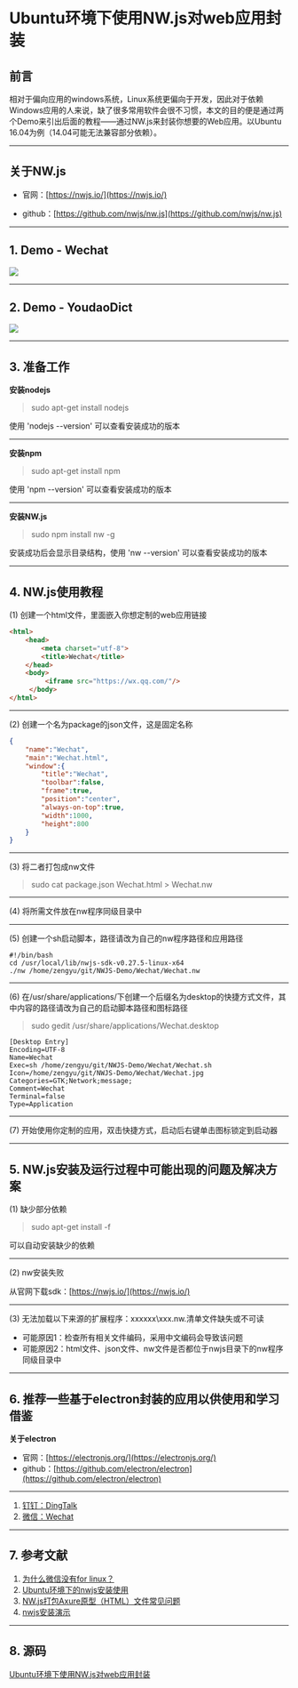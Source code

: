 # Ubuntu环境下使用NW.js对web应用封装

## 前言

相对于偏向应用的windows系统，Linux系统更偏向于开发，因此对于依赖Windows应用的人来说，缺了很多常用软件会很不习惯，本文的目的便是通过两个Demo来引出后面的教程——通过NW.js来封装你想要的Web应用。以Ubuntu 16.04为例（14.04可能无法兼容部分依赖）。

---
## 关于NW.js

- 官网：[https://nwjs.io/](https://nwjs.io/)

- github：[https://github.com/nwjs/nw.js](https://github.com/nwjs/nw.js)

---
## 1. Demo - Wechat

![](https://github.com/universezy/NW.js-Demo/blob/master/image/wechat.png?raw=true)

---
## 2. Demo - YoudaoDict

![](https://github.com/universezy/NW.js-Demo/blob/master/image/youdaodict.png?raw=true)

---
## 3. 准备工作

**安装nodejs**

> sudo apt-get install nodejs

使用 'nodejs --version' 可以查看安装成功的版本

---
**安装npm**

> sudo apt-get install npm

使用 'npm --version' 可以查看安装成功的版本

---
**安装NW.js**

> sudo npm install nw -g

安装成功后会显示目录结构，使用 'nw --version' 可以查看安装成功的版本

---
## 4. NW.js使用教程

(1) 创建一个html文件，里面嵌入你想定制的web应用链接

```html
<html>
 	<head>
  		<meta charset="utf-8">
  		<title>Wechat</title>
 	</head>
 	<body>
 		 <iframe src="https://wx.qq.com/"/>
	 </body>
</html>
```

---
(2) 创建一个名为package的json文件，这是固定名称

```json
{
	"name":"Wechat",
	"main":"Wechat.html",
	"window":{
        "title":"Wechat",
        "toolbar":false,
        "frame":true,
        "position":"center",
        "always-on-top":true,
        "width":1000,
        "height":800
    }
}
```

---
(3) 将二者打包成nw文件

> sudo cat package.json Wechat.html > Wechat.nw

---
(4) 将所需文件放在nw程序同级目录中

---
(5) 创建一个sh启动脚本，路径请改为自己的nw程序路径和应用路径

```shell
#!/bin/bash
cd /usr/local/lib/nwjs-sdk-v0.27.5-linux-x64
./nw /home/zengyu/git/NWJS-Demo/Wechat/Wechat.nw
```

---
(6) 在/usr/share/applications/下创建一个后缀名为desktop的快捷方式文件，其中内容的路径请改为自己的启动脚本路径和图标路径

> sudo gedit /usr/share/applications/Wechat.desktop

```
[Desktop Entry]
Encoding=UTF-8
Name=Wechat
Exec=sh /home/zengyu/git/NWJS-Demo/Wechat/Wechat.sh
Icon=/home/zengyu/git/NWJS-Demo/Wechat/Wechat.jpg
Categories=GTK;Network;message;
Comment=Wechat
Terminal=false
Type=Application
```

---
(7) 开始使用你定制的应用，双击快捷方式，启动后右键单击图标锁定到启动器

---
## 5. NW.js安装及运行过程中可能出现的问题及解决方案

(1) 缺少部分依赖

> sudo apt-get install -f
	
可以自动安装缺少的依赖

---
(2) nw安装失败

从官网下载sdk：[https://nwjs.io/](https://nwjs.io/)

---
(3) 无法加载以下来源的扩展程序：xxxxxx\xxx.nw.清单文件缺失或不可读
		
- 可能原因1：检查所有相关文件编码，采用中文编码会导致该问题
- 可能原因2：html文件、json文件、nw文件是否都位于nwjs目录下的nw程序同级目录中

---
## 6. 推荐一些基于electron封装的应用以供使用和学习借鉴

**关于electron**

- 官网：[https://electronjs.org/](https://electronjs.org/)
- github：[https://github.com/electron/electron](https://github.com/electron/electron)

---
1. [钉钉：DingTalk](https://github.com/nashaofu/dingtalk)
2. [微信：Wechat](https://github.com/geeeeeeeeek/electronic-wechat)

---
## 7. 参考文献

1. [为什么微信没有for linux？](https://www.zhihu.com/question/39977685)
2. [Ubuntu环境下的nwjs安装使用 ](http://blog.csdn.net/running_meng/article/details/78180930)
3. [NW.js打包Axure原型（HTML）文件常见问题](http://www.raedme.cn/tutorial/333.html)
4. [nwjs安装演示](https://www.npmjs.com/package/nwjs)

---
## 8. 源码

[Ubuntu环境下使用NW.js对web应用封装](https://github.com/universezy/NW.js-Demo)
